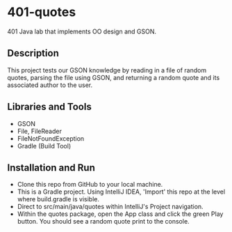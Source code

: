 # 401-quotes
401 Java lab that implements OO design and GSON.

## Description
This project tests our GSON knowledge by reading in a file of random quotes, parsing the file using GSON, and returning a random quote and its associated author to the user. 

## Libraries and Tools
- GSON
- File, FileReader
- FileNotFoundException
- Gradle (Build Tool)

## Installation and Run
- Clone this repo from GitHub to your local machine. 
- This is a Gradle project. Using IntelliJ IDEA, 'Import' this repo at the level where build.gradle is visible. 
- Direct to src/main/java/quotes within IntelliJ's Project navigation.
- Within the quotes package, open the App class and click the green Play button. You should see a random quote print to the console. 